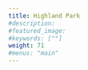 ```yaml
---
title: Highland Park
#description: 
#featured_image: 
#keywords: [""]
weight: 71
#menus: "main"
---
```

